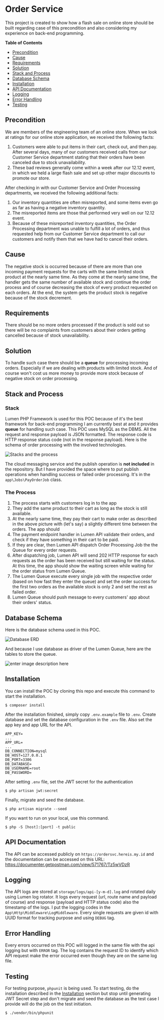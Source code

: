 # Order Service

This project is created to show how a flash sale on online store should be built regarding case of this precondition and also considering my experience on back-end programming.

**Table of Contents**
- [Precondition](#precondition)
- [Cause](#cause)
- [Requirements](#requirements)
- [Solution](#solution)
- [Stack and Process](#stack-and-process)
- [Database Schema](#database-schema)
- [Installation](#installation)
- [API Documentation](#api-documentation)
- [Logging](#logging)
- [Error Handling](#error-handling)
- [Testing](#testing)

## Precondition

We are members of the engineering team of an online store. When we look at ratings for our online store application, we received the following facts:

1.  Customers were able to put items in their cart, check out, and then pay. After several days, many of our customers received calls from our Customer Service department stating that their orders have been canceled due to stock unavailability.
2.  These bad reviews generally come within a week after our 12.12 event, in which we held a large flash sale and set up other major discounts to promote our store.    

After checking in with our Customer Service and Order Processing departments, we received the following additional facts:

1.  Our inventory quantities are often misreported, and some items even go as far as having a negative inventory quantity.
2.  The misreported items are those that performed very well on our 12.12 event.
3.  Because of these misreported inventory quantities, the Order Processing department was unable to fulfill a lot of orders, and thus requested help from our Customer Service department to call our customers and notify them that we have had to cancel their orders.

## Cause

The negative stock is occurred because of there are more than one incoming payment requests for the carts with the same limited stock product at the nearly same time. As they come at the nearly same time, the handler gets the same number of available stock and continue the order process and of course decreasing the stock of every product requested on each orders. At the end, the system gets the product stock is negative because of the stock decrement.

## Requirements

There should be no more orders processed if the product is sold out so there will be no complaints from customers about their orders getting cancelled because of stock unavailability.

## Solution

To handle such case there should be a **queue** for processing incoming orders. Especially if we are dealing with products with limited stock. And of course won't cost us more money to provide more stock because of negative stock on order processing.

## Stack and Process

### Stack
Lumen PHP Framework is used for this POC because of it's the best framework for back-end programming I am currently best at and it provides **queue** for handling such case. This POC uses MySQL as the DBMS. All the request and response payload is JSON formatted. The response code is HTTP response status code (not in the response payload). Here is the schema of order processing with the involved technologies.

![Stacks and the process](http://darkrai.hereis.my.id/order-service-schema.jpg)

The cloud messaging service and the publish operation is **not included** in the repository. But I have provided the space where to put publish operations when handling success or failed order processing. It's in the `app\Jobs\PayOrderJob` class.

### The Process
1. The process starts with customers log in to the app
2. They add the same product to their cart as long as the stock is still available. 
3. At the nearly same time, they pay their cart to make order as described in the above picture with (let's say) a slightly different time between the orders. The app should 
4. The payment endpoint handler in Lumen API validate their orders, and check if they have something in their cart to be paid.
5. If they are clear, then Lumen API dispatch Order Processing Job the the Queue for every order requests.
6. After dispatching job, Lumen API will send 202 HTTP response for each requests as the order has been received but still waiting for the status. At this time, the app should show the waiting screen while waiting for the order status from Lumen Queue.
7. The Lumen Queue execute every single job with the respective order (based on how fast they enter the queue) and set the order success for the first two orders as the available stock is only 2 and set the rest as failed order.
8. Lumen Queue should push message to every customers' app about their orders' status. 

## Database Schema

Here is the database schema used in this POC. 

![Database ERD](http://darkrai.hereis.my.id/order-service-tables.png)

And because I use database as driver of the Lumen Queue, here are the tables to store the queue.

![enter image description here](http://darkrai.hereis.my.id/order-service-jobs.png)


## Installation

You can install the POC by cloning this repo and execute this command to start the installation.

```
$ composer install
```

After the installation finished, simply copy `.env.example` file to `.env`. Create database and set the database configuration in the `.env` file. Also set the app key and app URL for the API.

```
APP_KEY=
...
APP_URL=
...
DB_CONNECTION=mysql
DB_HOST=127.0.0.1
DB_PORT=3306
DB_DATABASE=
DB_USERNAME=root
DB_PASSWORD=
```

After setting `.env` file, set the JWT secret for the authentication

```
$ php artisan jwt:secret
```

Finally, migrate and seed the database.

```
$ php artisan migrate --seed
```

If you want to run on your local, use this command.

```
$ php -S [host]:[port] -t public
```

## API Documentation

The API can be accessed publicly on `https://ordersvc.hereis.my.id` and the documentation can be accessed on this URL:
https://documenter.getpostman.com/view/571767/Tz5wVDzR

## Logging

The API logs are stored at `storage/logs/api-[y-m-d].log` and rotated daily using Lumen log rotator. It logs every request (url, route name and payload of course) and response (payload and HTTP status code) also the timestamp of the logs. I put the logging codes in the `App\Http\Middleware\LogMiddleware`. Every single requests are given id with UUID format for tracking purpose and using `DEBUG` tag.

## Error Handling

Every errors occurred on this POC will logged in the same file with the api logging but with `ERROR` tag. The log contains the request ID to identify which API request make the error occurred even though they are on the same log file.

## Testing

For testing purpose, `phpunit` is being used. To start testing, do the installation described in the [Installation](#installation) section but stop until generating JWT Secret step and don't migrate and seed the database as the test case I provide will do the job on the test initiation.

```
$ ./vendor/bin/phpunit
```
